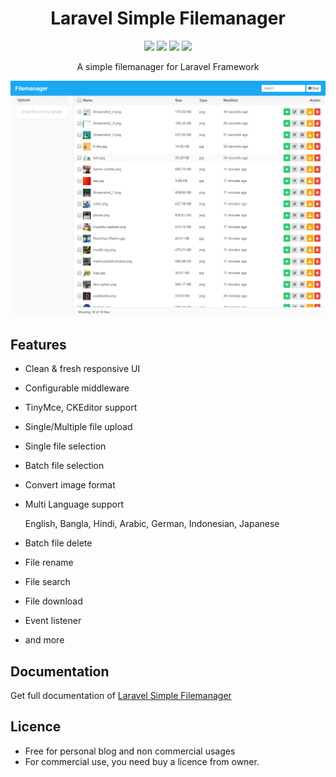 <h1 align="center">Laravel Simple Filemanager</h1>
<p align="center">
    <a href="https://packagist.org/packages/haruncpi/laravel-option-framework"><img src="https://badgen.net/packagist/v/haruncpi/laravel-option-framework" /></a>
     <a href=""><img src="https://badgen.net/packagist/dt/haruncpi/laravel-option-framework"/></a>
    <a href="https://twitter.com/laravelarticle"><img src="https://badgen.net/badge/twitter/@laravelarticle/1DA1F2?icon&label" /></a>
    <a href="https://facebook.com/laravelarticle"><img src="https://badgen.net/badge/facebook/laravelarticle/3b5998"/></a>
</p>
<p align="center">A simple filemanager for Laravel Framework</p>

![Image description](previews/preview-desktop.png)

## Features
- Clean & fresh responsive UI
- Configurable middleware
- TinyMce, CKEditor support
- Single/Multiple file upload
- Single file selection
- Batch file selection
- Convert image format
- Multi Language support
  
  English, Bangla, Hindi, Arabic, German, Indonesian, Japanese
- Batch file delete
- File rename
- File search
- File download
- Event listener
- and more

## Documentation
Get full documentation of [Laravel Simple Filemanager](https://laravelarticle.com/laravel-simple-filemanager)

## Licence
- Free for personal blog and non commercial usages
- For commercial use, you need buy a licence from owner. 
